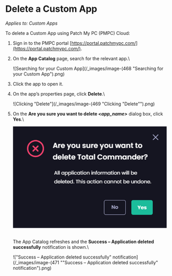 # Delete a Custom App

_Applies to: Custom Apps_

To delete a Custom App using Patch My PC (PMPC) Cloud:

1. Sign in to the PMPC portal [https://portal.patchmypc.com/](https://portal.patchmypc.com/).
2.  On the **App Catalog** page, search for the relevant app.\\

    ![Searching for your Custom App](/_images/image-(468 "Searching for your Custom App").png)
3. Click the app to open it.
4.  On the app’s properties page, click **Delete**.\\

    ![Clicking "Delete"](/_images/image-(469 "Clicking \"Delete\"").png)
5.  On the **Are you sure you want to delete <**_**app\_name>**_ dialog box, click **Yes**.\\

    ![](/_images/image-(470).png)

    \
    The App Catalog refreshes and the **Success – Application deleted successfully** notification is shown.\\

    !["Success – Application deleted successfully" notification](/_images/image-(471 "\"Success – Application deleted successfully\" notification").png)